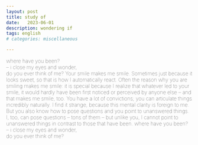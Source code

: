 ```yaml
---
layout: post
title: study of
date:   2023-06-01
description: wondering if
tags: english
# categories: miscellaneous

---
```


<span style="font-size:14px;font-weight:lighter">
​where have you been?
<br> – ​i close my eyes and wonder,
<br> ​do you ever think of me?

<span style="font-size:14px;font-weight:lighter">
Your smile makes me smile. Sometimes just because it looks sweet, so that is how I automatically react. Often the reason why you are smiling makes me smile: it is special because I realize that whatever led to your smile, it would hardly have been first noticed or perceived by anyone else – and that makes me smile, too.

<span style="font-size:14px;font-weight:lighter">
You have a lot of convictions; you can articulate things incredibly naturally. I find it strange, because this mental clarity is foreign to me. But you also know how to pose questions and you point to unanswered things. I, too, can pose questions – tons of them – but unlike you, I cannot point to unanswered things in contrast to those that have been.<!--You calm me down. I do not know why. Even when you seem to be impatient, you calm me down.-->

<span style="font-size:14px;font-weight:lighter">
where have you been?
<br> – ​i close my eyes and wonder,
<br> ​do you ever think of me?